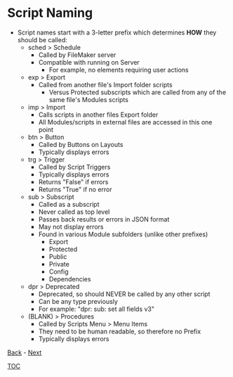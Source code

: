 # Script Naming

- Script names start with a 3-letter prefix which determines **HOW** they should be called:
  - sched > Schedule
    - Called by FileMaker server
    - Compatible with running on Server 
      - For example, no elements requiring user actions
  - exp > Export
    - Called from another file's Import folder scripts
      - Versus Protected subscripts which are called from any of the same file's Modules scripts
  - imp > Import
    - Calls scripts in another files Export folder
    - All Modules/scripts in external files are accessed in this one point
  - btn > Button
    - Called by Buttons on Layouts
    - Typically displays errors
  - trg > Trigger
    - Called by Script Triggers
    - Typically displays errors
    - Returns "False" if errors
    - Returns "True" if no error
  - sub > Subscript
    - Called as a subscript
    - Never called as top level 
    - Passes back results or errors in JSON format
    - May not display errors
    - Found in various Module subfolders (unlike other prefixes)
      - Export
      - Protected
      - Public
      - Private
      - Config
      - Dependencies
  - dpr > Deprecated
    - Deprecated, so should NEVER be called by any other script
    - Can be any type previously
    - For example: "dpr: sub: set all fields v3"
  - (BLANK) > Procedures
    - Called by Scripts Menu > Menu Items
    - They need to be human readable, so therefore no Prefix
    - Typically displays errors

[Back](Script_Folders_Module.md) - [Next](Custom_Functions.md)

[TOC](TOC.md)
